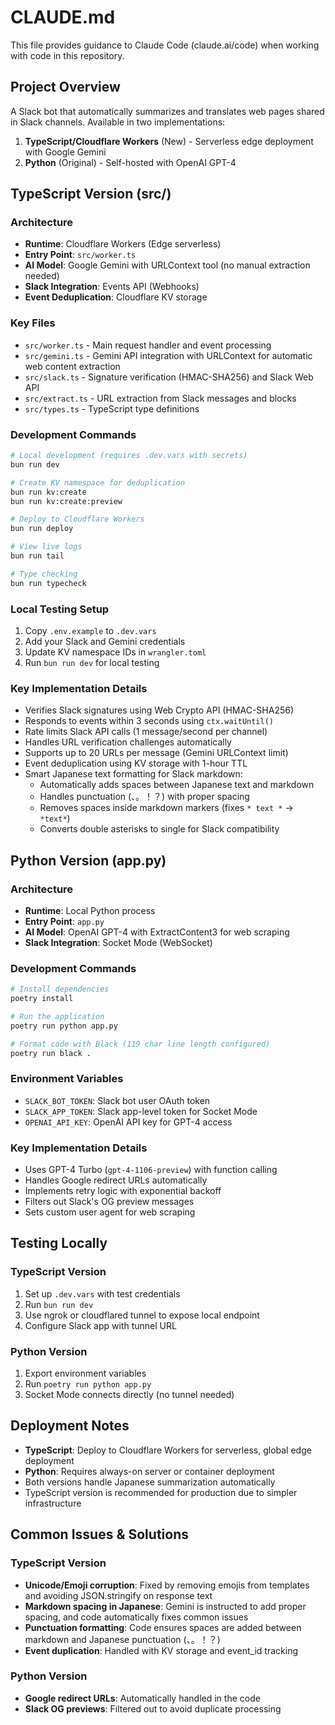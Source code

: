 # CLAUDE.md

This file provides guidance to Claude Code (claude.ai/code) when working with code in this repository.

## Project Overview

A Slack bot that automatically summarizes and translates web pages shared in Slack channels. Available in two implementations:

1. **TypeScript/Cloudflare Workers** (New) - Serverless edge deployment with Google Gemini
2. **Python** (Original) - Self-hosted with OpenAI GPT-4

## TypeScript Version (src/)

### Architecture
- **Runtime**: Cloudflare Workers (Edge serverless)
- **Entry Point**: `src/worker.ts`
- **AI Model**: Google Gemini with URLContext tool (no manual extraction needed)
- **Slack Integration**: Events API (Webhooks)
- **Event Deduplication**: Cloudflare KV storage

### Key Files
- `src/worker.ts` - Main request handler and event processing
- `src/gemini.ts` - Gemini API integration with URLContext for automatic web content extraction
- `src/slack.ts` - Signature verification (HMAC-SHA256) and Slack Web API
- `src/extract.ts` - URL extraction from Slack messages and blocks
- `src/types.ts` - TypeScript type definitions

### Development Commands
```bash
# Local development (requires .dev.vars with secrets)
bun run dev

# Create KV namespace for deduplication
bun run kv:create
bun run kv:create:preview

# Deploy to Cloudflare Workers
bun run deploy

# View live logs
bun run tail

# Type checking
bun run typecheck
```

### Local Testing Setup
1. Copy `.env.example` to `.dev.vars`
2. Add your Slack and Gemini credentials
3. Update KV namespace IDs in `wrangler.toml`
4. Run `bun run dev` for local testing

### Key Implementation Details
- Verifies Slack signatures using Web Crypto API (HMAC-SHA256)
- Responds to events within 3 seconds using `ctx.waitUntil()`
- Rate limits Slack API calls (1 message/second per channel)
- Handles URL verification challenges automatically
- Supports up to 20 URLs per message (Gemini URLContext limit)
- Event deduplication using KV storage with 1-hour TTL
- Smart Japanese text formatting for Slack markdown:
  - Automatically adds spaces between Japanese text and markdown
  - Handles punctuation (、。！？) with proper spacing
  - Removes spaces inside markdown markers (fixes `* text *` → `*text*`)
  - Converts double asterisks to single for Slack compatibility

## Python Version (app.py)

### Architecture
- **Runtime**: Local Python process
- **Entry Point**: `app.py`
- **AI Model**: OpenAI GPT-4 with ExtractContent3 for web scraping
- **Slack Integration**: Socket Mode (WebSocket)

### Development Commands
```bash
# Install dependencies
poetry install

# Run the application
poetry run python app.py

# Format code with Black (119 char line length configured)
poetry run black .
```

### Environment Variables
- `SLACK_BOT_TOKEN`: Slack bot user OAuth token
- `SLACK_APP_TOKEN`: Slack app-level token for Socket Mode
- `OPENAI_API_KEY`: OpenAI API key for GPT-4 access

### Key Implementation Details
- Uses GPT-4 Turbo (`gpt-4-1106-preview`) with function calling
- Handles Google redirect URLs automatically
- Implements retry logic with exponential backoff
- Filters out Slack's OG preview messages
- Sets custom user agent for web scraping

## Testing Locally

### TypeScript Version
1. Set up `.dev.vars` with test credentials
2. Run `bun run dev`
3. Use ngrok or cloudflared tunnel to expose local endpoint
4. Configure Slack app with tunnel URL

### Python Version
1. Export environment variables
2. Run `poetry run python app.py`
3. Socket Mode connects directly (no tunnel needed)

## Deployment Notes

- **TypeScript**: Deploy to Cloudflare Workers for serverless, global edge deployment
- **Python**: Requires always-on server or container deployment
- Both versions handle Japanese summarization automatically
- TypeScript version is recommended for production due to simpler infrastructure

## Common Issues & Solutions

### TypeScript Version
- **Unicode/Emoji corruption**: Fixed by removing emojis from templates and avoiding JSON.stringify on response text
- **Markdown spacing in Japanese**: Gemini is instructed to add proper spacing, and code automatically fixes common issues
- **Punctuation formatting**: Code ensures spaces are added between markdown and Japanese punctuation (、。！？)
- **Event duplication**: Handled with KV storage and event_id tracking

### Python Version
- **Google redirect URLs**: Automatically handled in the code
- **Slack OG previews**: Filtered out to avoid duplicate processing